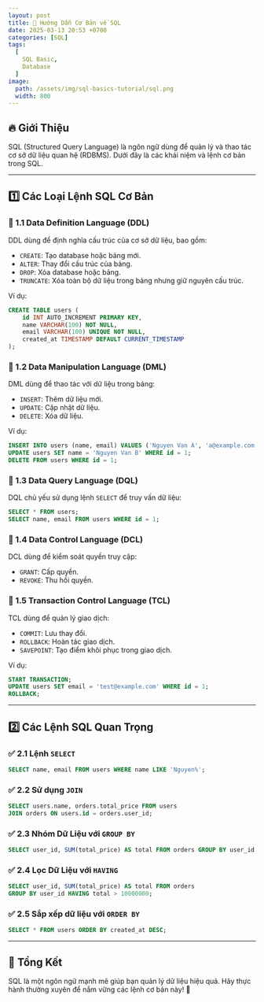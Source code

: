 ```yaml
---
layout: post
title: 📌 Hướng Dẫn Cơ Bản về SQL
date: 2025-03-13 20:53 +0700
categories: [SQL]
tags:
  [
    SQL Basic,
    Database
  ]
image:
  path: /assets/img/sql-basics-tutorial/sql.png
  width: 800
---
```

## 🔥 Giới Thiệu
SQL (Structured Query Language) là ngôn ngữ dùng để quản lý và thao tác cơ sở dữ liệu quan hệ (RDBMS). Dưới đây là các khái niệm và lệnh cơ bản trong SQL.

---

## 1️⃣ Các Loại Lệnh SQL Cơ Bản

### 🔹 1.1 Data Definition Language (DDL)
DDL dùng để định nghĩa cấu trúc của cơ sở dữ liệu, bao gồm:
- `CREATE`: Tạo database hoặc bảng mới.
- `ALTER`: Thay đổi cấu trúc của bảng.
- `DROP`: Xóa database hoặc bảng.
- `TRUNCATE`: Xóa toàn bộ dữ liệu trong bảng nhưng giữ nguyên cấu trúc.

Ví dụ:
```sql
CREATE TABLE users (
    id INT AUTO_INCREMENT PRIMARY KEY,
    name VARCHAR(100) NOT NULL,
    email VARCHAR(100) UNIQUE NOT NULL,
    created_at TIMESTAMP DEFAULT CURRENT_TIMESTAMP
);
```

### 🔹 1.2 Data Manipulation Language (DML)
DML dùng để thao tác với dữ liệu trong bảng:
- `INSERT`: Thêm dữ liệu mới.
- `UPDATE`: Cập nhật dữ liệu.
- `DELETE`: Xóa dữ liệu.

Ví dụ:
```sql
INSERT INTO users (name, email) VALUES ('Nguyen Van A', 'a@example.com');
UPDATE users SET name = 'Nguyen Van B' WHERE id = 1;
DELETE FROM users WHERE id = 1;
```

### 🔹 1.3 Data Query Language (DQL)
DQL chủ yếu sử dụng lệnh `SELECT` để truy vấn dữ liệu:
```sql
SELECT * FROM users;
SELECT name, email FROM users WHERE id = 1;
```

### 🔹 1.4 Data Control Language (DCL)
DCL dùng để kiểm soát quyền truy cập:
- `GRANT`: Cấp quyền.
- `REVOKE`: Thu hồi quyền.

### 🔹 1.5 Transaction Control Language (TCL)
TCL dùng để quản lý giao dịch:
- `COMMIT`: Lưu thay đổi.
- `ROLLBACK`: Hoàn tác giao dịch.
- `SAVEPOINT`: Tạo điểm khôi phục trong giao dịch.

Ví dụ:
```sql
START TRANSACTION;
UPDATE users SET email = 'test@example.com' WHERE id = 1;
ROLLBACK;
```

---

## 2️⃣ Các Lệnh SQL Quan Trọng

### ✅ 2.1 Lệnh `SELECT`
```sql
SELECT name, email FROM users WHERE name LIKE 'Nguyen%';
```

### ✅ 2.2 Sử dụng `JOIN`
```sql
SELECT users.name, orders.total_price FROM users
JOIN orders ON users.id = orders.user_id;
```

### ✅ 2.3 Nhóm Dữ Liệu với `GROUP BY`
```sql
SELECT user_id, SUM(total_price) AS total FROM orders GROUP BY user_id;
```

### ✅ 2.4 Lọc Dữ Liệu với `HAVING`
```sql
SELECT user_id, SUM(total_price) AS total FROM orders
GROUP BY user_id HAVING total > 10000000;
```

### ✅ 2.5 Sắp xếp dữ liệu với `ORDER BY`
```sql
SELECT * FROM users ORDER BY created_at DESC;
```

---

## 📌 Tổng Kết
SQL là một ngôn ngữ mạnh mẽ giúp bạn quản lý dữ liệu hiệu quả. Hãy thực hành thường xuyên để nắm vững các lệnh cơ bản này! 🚀

